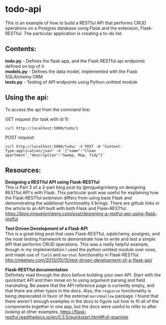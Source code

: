 # todo-api
This is an example of how to build a RESTful API that performs CRUD operations on a Postgres database using Flask and the extension, Flask-RESTful.
The particular application is creating a to-do list.

## Contents:
**todo.py** - Defines the flask app, and the Flask RESTful api endpoints defined on top of it     
**models.py** - Defines the data model, implemented with the Flask SQLAlchemy ORM    
**tests.py** - Testing of API endpoints using Python unittest module

## Using the api:
To access the api from the command line:

GET request (for task with id 1):
```
curl http://localhost:5000/todo/1
```

POST request:
```
curl http://localhost:5000/todo/ -X POST -H "Content-Type:application/json" -d '{"name":"Clean apartment","description":"Sweep, Mop, Tidy"}'
```

## Resources:
**Designing a RESTful API using Flask-RESTful**     
This is Part 3 of a 3-part blog post by @miguelgrinberg on designing RESTful API's with Flask.
This particular post was useful for explaining how the Flask-RESTful extension differs from using base Flask and demonstrating the additional functionality it brings. There are github links in the article to an API built with both Flask and Flask-RESTful.
https://blog.miguelgrinberg.com/post/designing-a-restful-api-using-flask-restful      

**Test Driven Development of a Flask API**     
This is a great blog post that uses Flask-RESTful, sqlalchemy, postgres, and the 
nose testing framework to demonstrate how to write and test a simple API that performs CRUD operations. This was a really helpful example,
though in my implementation I used the python unittest module over nose, and made use of `field` and `marshal` functionality in Flask-RESTful. 
http://mkelsey.com/2013/05/15/test-driven-development-of-a-flask-api/

**Flask-RESTful documentation**      
Definitely read through the docs before building your own API. Start with the quickstart API
and then move on to using argument parsing and field marshaling. Be aware that the API reference page
is currently empty, and that there are other typos in the docs. Also, the `reqparse` functionality is being deprecated
in favor of the external `marshmallow` package. I found that there weren't enough examples in the docs to figure out how to fit all of the components together
in one app, but the docs were useful to refer to after looking at other examples. 
https://flask-restful.readthedocs.io/en/0.3.5/quickstart.html#full-example
